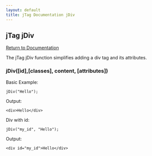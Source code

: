 ```yaml
---
layout: default
title: jTag Documentation jDiv
---
```


## jTag jDiv

[Return to Documentation](/jTag/docs/index.html)

The jTag jDiv function simplifies adding a div tag and its attributes.

### jDiv([id],[classes], content, [attributes])

Basic Example:

    jDiv("Hello");
    
Output:

    <div>Hello</div>
    
Div with id:

    jDiv("my_id", "Hello");
    
Output:

    <div id="my_id">Hello</div>
    
    

